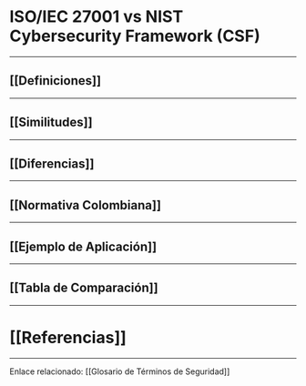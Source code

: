 # ISO/IEC 27001 vs NIST Cybersecurity Framework (CSF)
---
## [[Definiciones]]

---
## [[Similitudes]]

---
## [[Diferencias]]

---
## [[Normativa Colombiana]]

---
## [[Ejemplo de Aplicación]]

---

## [[Tabla de Comparación]]

---
# [[Referencias]]

---

Enlace relacionado: [[Glosario de Términos de Seguridad]]
